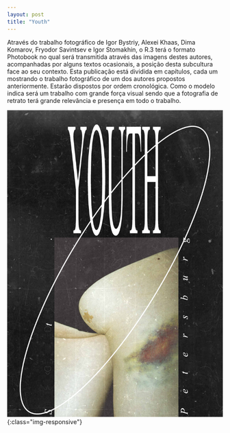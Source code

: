 ```yaml
---
layout: post
title: "Youth"
---
```


Através do trabalho fotográfico de Igor Bystriy, Alexei Khaas, Dima Komarov, Fryodor Savintsev e Igor Stomakhin, o R.3 terá o formato Photobook no qual será transmitida através das imagens destes autores, acompanhadas por alguns textos ocasionais, a posição desta subcultura face ao seu contexto. Esta publicação está dividida em capítulos, cada um mostrando o trabalho fotográfico de um dos autores propostos anteriormente. Estarão dispostos por ordem cronológica. Como o modelo indica será um trabalho com grande força visual sendo que a fotografia de retrato terá grande relevância e presença em todo o trabalho.


![IMG_YOUTH.png](/assets/images/IMG_YOUTH.png){:class="img-responsive"}